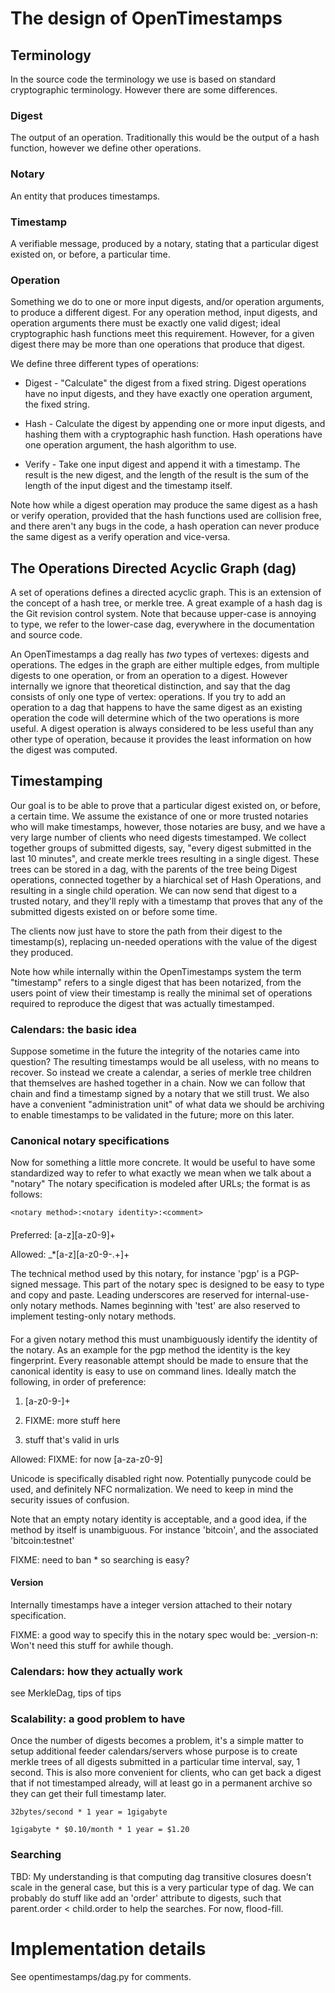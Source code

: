 # The design of OpenTimestamps


## Terminology

In the source code the terminology we use is based on standard cryptographic
terminology. However there are some differences.


### Digest

The output of an operation. Traditionally this would be the output of a hash
function, however we define other operations.


### Notary

An entity that produces timestamps.


### Timestamp

A verifiable message, produced by a notary, stating that a particular digest
existed on, or before, a particular time.


### Operation

Something we do to one or more input digests, and/or operation arguments, to
produce a different digest. For any operation method, input digests, and
operation arguments there must be exactly one valid digest; ideal cryptographic
hash functions meet this requirement. However, for a given digest there may be
more than one operations that produce that digest.

We define three different types of operations:

* Digest - "Calculate" the digest from a fixed string. Digest operations have
           no input digests, and they have exactly one operation argument, the
           fixed string.

* Hash - Calculate the digest by appending one or more input digests, and
         hashing them with a cryptographic hash function. Hash operations have
         one operation argument, the hash algorithm to use.

* Verify - Take one input digest and append it with a timestamp. The result is
           the new digest, and the length of the result is the sum of the
           length of the input digest and the timestamp itself.

Note how while a digest operation may produce the same digest as a hash or
verify operation, provided that the hash functions used are collision free, and
there aren't any bugs in the code, a hash operation can never produce the same
digest as a verify operation and vice-versa.


## The Operations Directed Acyclic Graph (dag)

A set of operations defines a directed acyclic graph. This is an extension of
the concept of a hash tree, or merkle tree. A great example of a hash dag is
the Git revision control system. Note that because upper-case is annoying to
type, we refer to the lower-case dag, everywhere in the documentation and
source code.

An OpenTimestamps a dag really has *two* types of vertexes: digests and
operations. The edges in the graph are either multiple edges, from multiple
digests to one operation, or from an operation to a digest. However internally
we ignore that theoretical distinction, and say that the dag consists of only
one type of vertex: operations. If you try to add an operation to a dag that
happens to have the same digest as an existing operation the code will
determine which of the two operations is more useful. A digest operation is
always considered to be less useful than any other type of operation, because
it provides the least information on how the digest was computed.


## Timestamping

Our goal is to be able to prove that a particular digest existed on, or before,
a certain time. We assume the existance of one or more trusted notaries who
will make timestamps, however, those notaries are busy, and we have a very
large number of clients who need digests timestamped. We collect together
groups of submitted digests, say, "every digest submitted in the last 10
minutes", and create merkle trees resulting in a single digest. These trees can
be stored in a dag, with the parents of the tree being Digest operations,
connected together by a hiarchical set of Hash Operations, and resulting in a
single child operation. We can now send that digest to a trusted notary, and
they'll reply with a timestamp that proves that any of the submitted digests
existed on or before some time.

The clients now just have to store the path from their digest to the
timestamp(s), replacing un-needed operations with the value of the digest they
produced.

Note how while internally within the OpenTimestamps system the term "timestamp"
refers to a single digest that has been notarized, from the users point of view
their timestamp is really the minimal set of operations required to reproduce
the digest that was actually timestamped.


### Calendars: the basic idea

Suppose sometime in the future the integrity of the notaries came into
question? The resulting timestamps would be all useless, with no means to
recover. So instead we create a calendar, a series of merkle tree children that
themselves are hashed together in a chain. Now we can follow that chain and
find a timestamp signed by a notary that we still trust. We also have a
convenient "administration unit" of what data we should be archiving to enable
timestamps to be validated in the future; more on this later.


### Canonical notary specifications

Now for something a little more concrete. It would be useful to have some
standardized way to refer to what exactly we mean when we talk about a "notary"
The notary specification is modeled after URLs; the format is as follows:

    <notary method>:<notary identity>:<comment>

#### <notary method>

Preferred: [a-z][a-z0-9]+

Allowed: _*[a-z][a-z0-9\-\.\+]+

The technical method used by this notary, for instance 'pgp' is a PGP-signed
message. This part of the notary spec is designed to be easy to type and copy
and paste. Leading underscores are reserved for internal-use-only notary
methods. Names beginning with 'test' are also reserved to implement
testing-only notary methods.


#### <notary identity>

For a given notary method this must unambiguously identify the identity of the
notary. As an example for the pgp method the identity is the key fingerprint.
Every reasonable attempt should be made to ensure that the canonical identity
is easy to use on command lines. Ideally match the following, in order of
preference:

1. [a-z0-9\-]+

1. FIXME: more stuff here

1. stuff that's valid in urls

Allowed: FIXME: for now [a-za-z0-9]

Unicode is specifically disabled right now. Potentially punycode could be used,
and definitely NFC normalization. We need to keep in mind the security issues
of confusion.

Note that an empty notary identity is acceptable, and a good idea, if the
method by itself is unambiguous. For instance 'bitcoin', and the associated
'bitcoin:testnet'

FIXME: need to ban * so searching is easy?


#### Version 

Internally timestamps have a integer version attached to their notary
specification.

FIXME: a good way to specify this in the notary spec would be:
_version-n:<notary spec> Won't need this stuff for awhile though.



### Calendars: how they actually work 

see MerkleDag, tips of tips


### Scalability: a good problem to have

Once the number of digests becomes a problem, it's a simple matter to setup
additional feeder calendars/servers whose purpose is to create merkle trees of
all digests submitted in a particular time interval, say, 1 second. This is
also more convenient for clients, who can get back a digest that if not
timestamped already, will at least go in a permanent archive so they can get
their full timestamp later.

    32bytes/second * 1 year = 1gigabyte

    1gigabyte * $0.10/month * 1 year = $1.20


### Searching

TBD: My understanding is that computing dag transitive closures doesn't scale
in the general case, but this is a very particular type of dag. We can probably
do stuff like add an 'order' attribute to digests, such that parent.order <
child.order to help the searches. For now, flood-fill.


# Implementation details

See opentimestamps/dag.py for comments.
